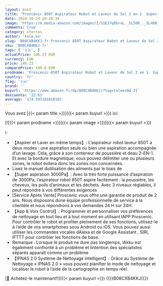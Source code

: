 ```yaml
---
layout: post
title: 'Proscenic 850T Aspirateur Robot et Laveur de Sol 2 en 1  Super Aspiration 3000Pa  Débit d eau Réglable  Contrôle avec Alexa/App/Siri  Idéal pour Le Poils d animaux/Cheveux/Poussière/Laveur'
date: 2024-10-24 20:29:39
image: 'https://m.media-amazon.com/images/I/51E17q8brxL._SL500_._SL400_.jpg'
comments: true
category: ofertas
author: 'tole.es'
slug: 'B08CXB4KKJ-fr Proscenic 850T Aspirateur Robot et Laveur de Sol 2 en 1...'
sku: 'B08CXB4KKJ-fr'
tags: [ '🇫🇷', ]
actualPrice: 146.23 EUR
currency: EUR
price: 146.23
comparePrice: 189.0 EUR
prodname: 'Proscenic 850T Aspirateur Robot et Laveur de Sol 2 en 1  Super Aspiration 3000Pa  Débit d eau Réglable  Contrôle avec Alexa/App/Siri  Idéal pour Le Poils d animaux/Cheveux/Poussière/Laveur'
country: 'fr'
flag: '🇫🇷'
brand: ''
buyurl: 'https://www.amazon.fr/dp/B08CXB4KKJ/?tag=tolees0d-21'
descuento: '22.63'
average: '174.593181818182'
---
```


Vous avez [{{< param title >}}]({{< param buyurl >}}) ici:

[![{{< param prodname >}}]({{< param image >}})]({{< param buyurl >}})

ℹ️:

- 【Aspirer et Laver en même temps】: L’aspirateur robot laveur 850T a deux modes : une aspiration seule ou bien une aspiration accompagnée d’un lavage. Cela, grâce à son conteneur de poussière et deau 2-EN-1. Et avec la bordure magnétique, vous pouvez délimiter une ou plusieurs zones, le robot évitera donc les zones non concernées.
- Lisez le manuel dutilisation des aliments par le biais de
- 【Super aspiration 3000Pa】: Avec la très forte puissance d’aspiration de 3000Pa, l’aspirateur robot 850T aspire facilement : la poussière, les cheveux, les poils d’animaux et les déchets. Avec 3 niveaux réglables, il peut répondre à vos différentes exigences
- [Service Après Vente] Proscenic vous offre une garantie de produit de 2 ans. Nous disposons dune équipe professionnelle de service à la clientèle et nous répondrons à vos demandes 24 H sur 24H.
- 【App & Voix Control】: Programmer et personnaliser vos préférences de nettoyage en tout lieu et à tout moment en utilisant lAPP Proscenic. Pour contrôler le robot et profiter pleinement de ses fonctions, utilisez-le à l’aide de vos smartphones sous Android ou iOS. Vous pouvez aussi utiliser les commandes vocales dAlexa et de Google Assistant , SIRI, IFTTT pour contrôler les fonctions de base.
- Remarque : Lorsque le produit ne dure pas longtemps, lAkku est également confronté à un problème et lintention des spécialistes séparés apparaît comme un problème
- 【IPNAS 2.0 Système de Nettoyage intelligent】: Grâce au Système de Nettoyage « IPNAS 2.0 » vous pouvez planifier le mode de nettoyage et localiser le robot à l’aide de la cartographie en temps réel.

[🛒 Achetez-le maintenant!!]({{< param buyurl >}})
{{<world>}}B08CXB4KKJ{{</world>}}
